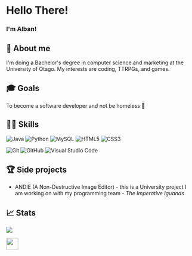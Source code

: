 <!-- Comments
- Markdown cheatsheet
  https://github.com/adam-p/markdown-here/wiki/Markdown-Cheatsheet 

- Bunch of README templates, but don't go too crazy 
  https://github.com/durgeshsamariya/awesome-github-profile-readme-templates/tree/master/templates
-->

# Hello There!

### I'm Alban!

## 🌱 About me
I'm doing a Bachelor's degree in computer science and marketing at the University of Otago. My interests are coding, TTRPGs, and games.

## 🎓 Goals 
To become a software developer and not be homeless 🫡

## 🧑‍💻 Skills

<!-- You can find a bunch of badges here https://github.com/Ileriayo/markdown-badges#-frameworks-platforms-and-libraries -->
    
   ![Java](https://img.shields.io/badge/java-%23ED8B00.svg?style=for-the-badge&logo=openjdk&logoColor=white)
   ![Python](https://img.shields.io/badge/Python%20-%2314354C.svg?style=for-the-badge&logo=python&logoColor=white) 
   ![MySQL](https://img.shields.io/badge/mysql-4479A1.svg?style=for-the-badge&logo=mysql&logoColor=white)
   ![HTML5](https://img.shields.io/badge/HTML5%20-%23E34F26.svg?style=for-the-badge&logo=html5&logoColor=white)
   ![CSS3](https://img.shields.io/badge/CSS%20-%231572B6.svg?style=for-the-badge&logo=css3&logoColor=white)
   
   ![Git](https://img.shields.io/badge/git-%23F05033.svg?style=for-the-badge&logo=git&logoColor=white)
   ![GitHub](https://img.shields.io/badge/github-%23121011.svg?style=for-the-badge&logo=github&logoColor=white)
   ![Visual Studio Code](https://img.shields.io/badge/Visual%20Studio%20Code-0078d7.svg?style=for-the-badge&logo=visual-studio-code&logoColor=white)
   <!--![Linux](https://img.shields.io/badge/Linux-FCC624?style=for-the-badge&logo=linux&logoColor=black) -->
   <!--![C++](https://img.shields.io/badge/C++%20-%2300599C.svg?style=for-the-badge&logo=c%2B%2B&logoColor=white)-->
   <!--![React](https://img.shields.io/badge/react-%2320232a.svg?style=for-the-badge&logo=react&logoColor=%2361DAFB)-->
   <!--![JavaScript](https://img.shields.io/badge/JavaScript%20-%23F7DF1E.svg?style=for-the-badge&logo=javascript&logoColor=black)-->
   <!--![AWS](https://img.shields.io/badge/AWS-%23FF9900.svg?style=for-the-badge&logo=amazon-aws&logoColor=white) -->

## 🏆 Side projects
- ANDIE (A Non-Destructive Image Editor) - this is a University project I am working on with my programming team - *The Imperative Iguanas*

## 📈 Stats 
<!-- info on this plugin: https://github.com/anuraghazra/github-readme-stats#readme -->
![](https://github-readme-stats.vercel.app/api?username=albanribet&count_private=true&show_icons=true&theme=github_dark&hide=contribs)

<a href = 'https://www.linkedin.com/in/alban-ribet-6274a72b7'> <img width = '32px' align= 'center' src="https://raw.githubusercontent.com/rahulbanerjee26/githubAboutMeGenerator/main/icons/linked-in-alt.svg"/></a>
